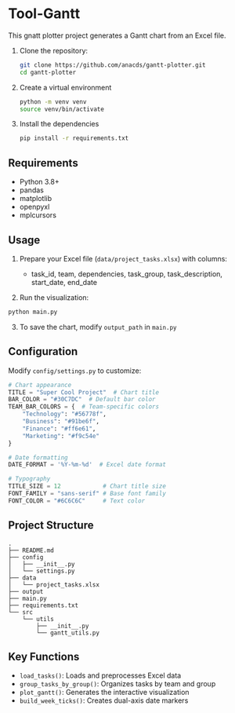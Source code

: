 # Tool-Gantt
This gnatt plotter project generates a Gantt chart from an Excel file.

1. Clone the repository:
   ```bash
   git clone https://github.com/anacds/gantt-plotter.git
   cd gantt-plotter

2. Create a virtual environment
   ```bash
   python -m venv venv
   source venv/bin/activate

3. Install the dependencies
   ```bash
   pip install -r requirements.txt

## Requirements
- Python 3.8+
- pandas
- matplotlib
- openpyxl
- mplcursors

## Usage
1. Prepare your Excel file (`data/project_tasks.xlsx`) with columns:
   - task_id, team, dependencies, task_group, task_description, start_date, end_date

2. Run the visualization:
```bash
python main.py
```

3. To save the chart, modify `output_path` in `main.py`

## Configuration
Modify `config/settings.py` to customize:
```python
# Chart appearance
TITLE = "Super Cool Project"  # Chart title
BAR_COLOR = "#30C7DC"  # Default bar color
TEAM_BAR_COLORS = {  # Team-specific colors
    "Technology": "#56778f",
    "Business": "#91be6f",
    "Finance": "#ff6e61",
    "Marketing": "#f9c54e"
}

# Date formatting
DATE_FORMAT = '%Y-%m-%d'  # Excel date format

# Typography
TITLE_SIZE = 12            # Chart title size
FONT_FAMILY = "sans-serif" # Base font family
FONT_COLOR = "#6C6C6C"     # Text color
```

## Project Structure
```
.
├── README.md
├── config
│   ├── __init__.py
│   └── settings.py
├── data
│   └── project_tasks.xlsx
├── output
├── main.py
├── requirements.txt
└── src
    └── utils
        ├── __init__.py
        └── gantt_utils.py
```

## Key Functions
- `load_tasks()`: Loads and preprocesses Excel data
- `group_tasks_by_group()`: Organizes tasks by team and group
- `plot_gantt()`: Generates the interactive visualization
- `build_week_ticks()`: Creates dual-axis date markers
